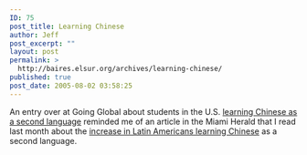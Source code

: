 ```yaml
---
ID: 75
post_title: Learning Chinese
author: Jeff
post_excerpt: ""
layout: post
permalink: >
  http://baires.elsur.org/archives/learning-chinese/
published: true
post_date: 2005-08-02 03:58:25
---
```

An entry over at Going Global about students in the U.S. <a href="http://www.corante.com/goingglobal/archives/2005/07/31/chinese_as_a_second_language.php">learning Chinese as a second language</a> reminded me of an article in the Miami Herald that I read last month about the <a href="http://www.miami.com/mld/miamiherald/news/12165444.htm">increase in Latin Americans learning Chinese</a> as a second language.